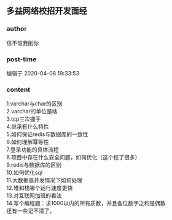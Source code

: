 ## 多益网络校招开发面经
### author 
信不信我削你
### post-time 

编辑于  2020-04-08 19:33:53
### content 
<div class="post-topic-des nc-post-content">
 1.varchar与char的区别
 <br/>
 2.varchar的单位是啥
 <br/>
 3.tcp三次握手
 <br/>
 4.继承有什么特性
 <br/>
 5.如何保证redis与数据库的一致性
 <br/>
 6.如何理解幂等性
 <br/>
 7.登录功能的具体流程
 <br/>
 8.项目中存在什么安全问题，如何优化（这个挖了很多）
 <br/>
 9.redis与数据库的区别
 <br/>
 10.如何优化sql
 <br/>
 11.大数据高并发情况下如何处理
 <br/>
 12.堆和栈哪个运行速度更快
 <br/>
 13.对互联网加班的看法
 <br/>
 14.写个编程题：求1000以内的所有质数，并且各位数字之和是偶数
 <br/>
 还有一些记不清了。
</div>
